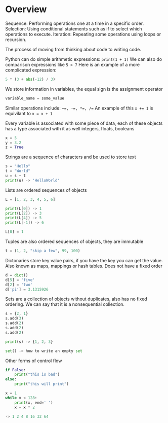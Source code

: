# Overview

Sequence: Performing operations one at a time in a specific order.
Selection: Using conditional statements such as if to select which operations to execute.
Iteration: Repeating some operations using loops or recursion.

The process of moving from thinking about code to writing code.

Python can do simple arithmetic expressions: `print(1 + 1)`
We can also do comparison expressions like `5 > 7`
Here is an example of a more complicated expression:

```python
5 * (3 + abs(-12) / 3)
```

We store information in variables, the equal sign is the assignment operator

```python
variable_name = some_value
```

Similar operations include: `+=, -=, *=, /=`
An example of this `x += 1` is equivilant to `x = x + 1`

Every variable is associated with some piece of data, each of these objects has a type associated with it as well
integers, floats, booleans

```python
x = 5
y = 3.2
z = True
```

Strings are a sequence of characters and be used to store text

```python
s = "Hello"
t = "World"
u = s + t
print(u) -> 'HelloWorld'
```

Lists are ordered sequences of objects

```python
L = [1, 2, 3, 4, 5, 6]

print(L[0]) -> 1
print(L[2]) -> 3
print(L[4]) -> 5
print(L[-1]) -> 6

L[0] = 1
```

Tuples are also ordered sequences of objects, they are immutable

```python
t = (1, 2, "skip a few", 99, 100)
```

Dictonaries store key value pairs, if you have the key you can get the value. Also known as maps, mappings or hash tables.
Does not have a fixed order

```python
d = dict()
d[5] = 'five'
d[2] = 'two'
d['pi'] = 3.1315926
```

Sets are a collection of objects without duplicates, also has no fixed ordering. We can say that it is a nonsequential collection.

```python
s = {2, 1}
s.add(3)
s.add(2)
s.add(2)
s.add(2)

print(s) -> {1, 2, 3}

set() -> how to write an empty set
```

Other forms of control flow

```python
if False:
    print("this is bad")
else:
    print("this will print")
```

```python
x = 1
while x < 128:
    print(x, end=' ')
    x = x * 2

-> 1 2 4 8 16 32 64
```
